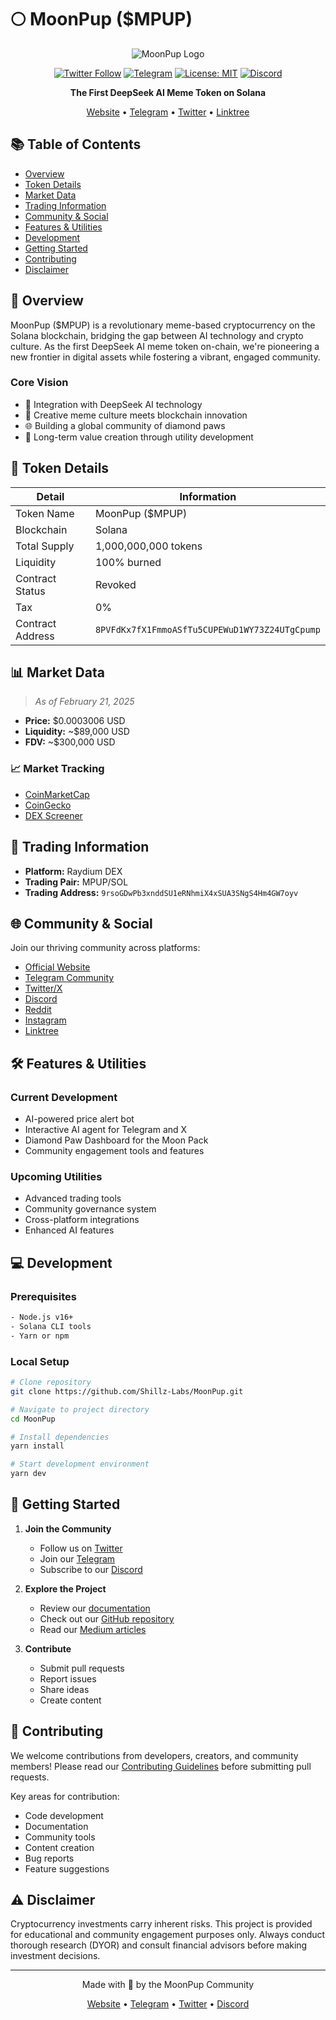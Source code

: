 # 🌕 MoonPup ($MPUP)

<div align="center">

![MoonPup Logo](assets/logo.png)

[![Twitter Follow](https://img.shields.io/twitter/follow/MoonPupSol?style=social)](https://x.com/ogmpupsol?s=21)
[![Telegram](https://img.shields.io/badge/Telegram-2CA5E0?style=for-the-badge&logo=telegram&logoColor=white)](https://t.me/s/ogmpupsol)
[![License: MIT](https://img.shields.io/badge/License-MIT-yellow.svg)](LICENSE)
[![Discord](https://img.shields.io/badge/Discord-7289DA?style=for-the-badge&logo=discord&logoColor=white)](https://discord.gg/moonpup)

**The First DeepSeek AI Meme Token on Solana**

[Website](https://moonpup.lol/) • [Telegram](https://t.me/s/ogmpupsol) • [Twitter](https://x.com/ogmpupsol?s=21) • [Linktree](https://linktr.ee/moonpupsol)

</div>

## 📚 Table of Contents
- [Overview](#overview)
- [Token Details](#token-details)
- [Market Data](#market-data)
- [Trading Information](#trading-information)
- [Community & Social](#community--social)
- [Features & Utilities](#features--utilities)
- [Development](#development)
- [Getting Started](#getting-started)
- [Contributing](#contributing)
- [Disclaimer](#disclaimer)

## 🚀 Overview

MoonPup ($MPUP) is a revolutionary meme-based cryptocurrency on the Solana blockchain, bridging the gap between AI technology and crypto culture. As the first DeepSeek AI meme token on-chain, we're pioneering a new frontier in digital assets while fostering a vibrant, engaged community.

### Core Vision
- 🤖 Integration with DeepSeek AI technology
- 🎨 Creative meme culture meets blockchain innovation
- 🌐 Building a global community of diamond paws
- 💎 Long-term value creation through utility development

## 💎 Token Details

| Detail | Information |
|--------|-------------|
| Token Name | MoonPup ($MPUP) |
| Blockchain | Solana |
| Total Supply | 1,000,000,000 tokens |
| Liquidity | 100% burned |
| Contract Status | Revoked |
| Tax | 0% |
| Contract Address | `8PVFdKx7fX1FmmoASfTu5CUPEWuD1WY73Z24UTgCpump` |

## 📊 Market Data

> *As of February 21, 2025*

- **Price:** $0.0003006 USD
- **Liquidity:** ~$89,000 USD
- **FDV:** ~$300,000 USD

### 📈 Market Tracking
- [CoinMarketCap](https://coinmarketcap.com/dexscan/solana/9rsoGDwPb3xnddsu1ernhmix4xsua3sngs4hm4gw7oyv/)
- [CoinGecko](https://www.coingecko.com/en/coins/moonpup)
- [DEX Screener](https://dexscreener.com/solana/9rsogdwpb3xnddsu1ernhmix4xsua3sngs4hm4gw7oyv)

## 💱 Trading Information

- **Platform:** Raydium DEX
- **Trading Pair:** MPUP/SOL
- **Trading Address:** `9rsoGDwPb3xnddSU1eRNhmiX4xSUA3SNgS4Hm4GW7oyv`

## 🌐 Community & Social

Join our thriving community across platforms:

- [Official Website](https://moonpup.lol/)
- [Telegram Community](https://t.me/s/ogmpupsol)
- [Twitter/X](https://x.com/ogmpupsol?s=21)
- [Discord](https://discord.gg/moonpup)
- [Reddit](https://reddit.com/r/MoonPupOfficial)
- [Instagram](https://instagram.com/moonpupsol)
- [Linktree](https://linktr.ee/moonpupsol)

## 🛠 Features & Utilities

### Current Development
- AI-powered price alert bot
- Interactive AI agent for Telegram and X
- Diamond Paw Dashboard for the Moon Pack
- Community engagement tools and features

### Upcoming Utilities
- Advanced trading tools
- Community governance system
- Cross-platform integrations
- Enhanced AI features

## 💻 Development

### Prerequisites
```bash
- Node.js v16+
- Solana CLI tools
- Yarn or npm
```

### Local Setup
```bash
# Clone repository
git clone https://github.com/Shillz-Labs/MoonPup.git

# Navigate to project directory
cd MoonPup

# Install dependencies
yarn install

# Start development environment
yarn dev
```

## 🚀 Getting Started

1. **Join the Community**
   - Follow us on [Twitter](https://x.com/ogmpupsol?s=21)
   - Join our [Telegram](https://t.me/s/ogmpupsol)
   - Subscribe to our [Discord](https://discord.gg/moonpup)

2. **Explore the Project**
   - Review our [documentation](https://docs.moonpup.lol)
   - Check out our [GitHub repository](https://github.com/Shillz-Labs/MoonPup)
   - Read our [Medium articles](https://medium.com/@moonpup)

3. **Contribute**
   - Submit pull requests
   - Report issues
   - Share ideas
   - Create content

## 🤝 Contributing

We welcome contributions from developers, creators, and community members! Please read our [Contributing Guidelines](CONTRIBUTING.md) before submitting pull requests.

Key areas for contribution:
- Code development
- Documentation
- Community tools
- Content creation
- Bug reports
- Feature suggestions

## ⚠️ Disclaimer

Cryptocurrency investments carry inherent risks. This project is provided for educational and community engagement purposes only. Always conduct thorough research (DYOR) and consult financial advisors before making investment decisions.

---

<div align="center">

Made with 💙 by the MoonPup Community

[Website](https://moonpup.lol/) • [Telegram](https://t.me/s/ogmpupsol) • [Twitter](https://x.com/ogmpupsol?s=21) • [Discord](https://discord.gg/moonpup)

</div>
